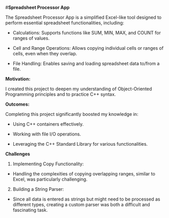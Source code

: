 #**Spreadsheet Processor App**

The Spreadsheet Processor App is a simplified Excel-like tool designed to perform essential spreadsheet functionalities, including:

* Calculations: Supports functions like SUM, MIN, MAX, and COUNT for ranges of values.

* Cell and Range Operations: Allows copying individual cells or ranges of cells, even when they overlap.

* File Handling: Enables saving and loading spreadsheet data to/from a file.

**Motivation:**

I created this project to deepen my understanding of Object-Oriented Programming principles and to practice C++ syntax.

**Outcomes:**

Completing this project significantly boosted my knowledge in:

* Using C++ containers effectively.

* Working with file I/O operations.

* Leveraging the C++ Standard Library for various functionalities.

**Challenges**
1. Implementing Copy Functionality:

* Handling the complexities of copying overlapping ranges, similar to Excel, was particularly challenging.

2. Building a String Parser:

* Since all data is entered as strings but might need to be processed as different types, creating a custom parser was both a difficult and fascinating task.
